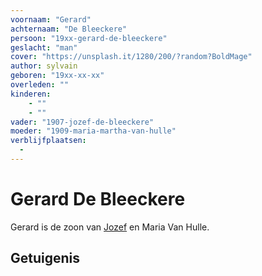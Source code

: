 ```yaml
---
voornaam: "Gerard"
achternaam: "De Bleeckere"
persoon: "19xx-gerard-de-bleeckere"
geslacht: "man"
cover: "https://unsplash.it/1280/200/?random?BoldMage"
author: sylvain
geboren: "19xx-xx-xx"
overleden: ""
kinderen:
    - ""
    - ""
vader: "1907-jozef-de-bleeckere"
moeder: "1909-maria-martha-van-hulle"   
verblijfplaatsen:
  - 
---
```

# Gerard De Bleeckere
Gerard is de zoon van [Jozef](1907-jozef-de-bleeckere) en Maria Van Hulle.

## Getuigenis





